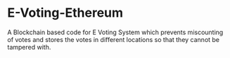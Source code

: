 # E-Voting-Ethereum
A Blockchain based code for E Voting System which prevents miscounting of votes and stores the votes in different locations so that they cannot be tampered with.
